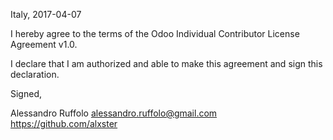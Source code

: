 Italy, 2017-04-07

I hereby agree to the terms of the Odoo Individual Contributor License
Agreement v1.0.

I declare that I am authorized and able to make this agreement and sign this
declaration.

Signed,

Alessandro Ruffolo alessandro.ruffolo@gmail.com https://github.com/alxster
